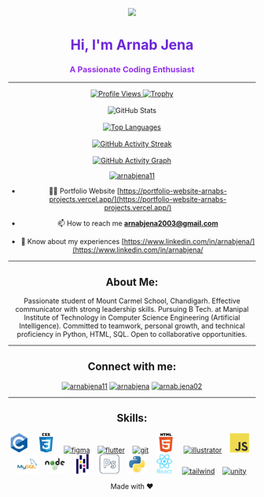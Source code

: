 <!DOCTYPE html>
<html lang="en">
<head>
  <meta charset="UTF-8">
  <link rel="stylesheet" href="https://cdnjs.cloudflare.com/ajax/libs/font-awesome/5.15.4/css/all.min.css">
</head>
<body>
<div align="center">
  <img src="https://media.giphy.com/media/hvRJCLFzcasrR4ia7z/giphy.gif" width="80"> 
  <h1 style="color: #6D28D9;">Hi, I'm Arnab Jena</h1>
  <h3 style="color: #9333EA;">A Passionate Coding Enthusiast</h3>
  <hr>
<div align="center">
  <a href="https://komarev.com/ghpvc/?username=arnabjena007&label=Profile%20Views&color=0e75b6&style=flat-square" target="_blank">
    <img src="https://komarev.com/ghpvc/?username=arnabjena007&label=Profile%20Views&color=0e75b6&style=flat-square" alt="Profile Views">
  </a>
  <a href="https://github.com/arnabjena007" target="_blank">
    <img src="https://github-profile-trophy.vercel.app/?username=arnabjena007&column=7&margin-w=10&margin-h=10&theme=onedark" alt="Trophy" style="background-color: transparent;" />
  </a>
  <br><br>
  <img src="https://github-readme-stats.vercel.app/api?username=arnabjena007&show_icons=true&theme=dark" alt="GitHub Stats">
  <br><br>
  <a href="https://github.com/arnabjena007/github-readme-activity-graph" target="_blank">
    <img src="https://github-readme-stats.vercel.app/api/top-langs/?username=arnabjena007&layout=compact&theme=dark" alt="Top Languages">
  </a>
  <br><br>
  <a href="https://github.com/arnabjena007/github-readme-activity-graph" target="_blank">
    <img src="https://github-readme-streak-stats.herokuapp.com/?user=arnabjena007&theme=dark" alt="GitHub Activity Streak">
  </a>
  <br><br>
  <a href="https://github.com/arnabjena007/github-readme-activity-graph" target="_blank">
    <img src="https://github-readme-activity-graph.vercel.app/graph?username=arnabjena007&theme=dracula" alt="GitHub Activity Graph">
  </a>
</div>

  <p align="center"> <a href="https://twitter.com/arnabjena11" target="blank"><img src="https://img.shields.io/twitter/follow/arnabjena11?logo=twitter&style=for-the-badge" alt="arnabjena11" /></a> </p>

- 👨‍💻 Portfolio Website [https://portfolio-website-arnabs-projects.vercel.app/](https://portfolio-website-arnabs-projects.vercel.app/)

- 📫 How to reach me **arnabjena2003@gmail.com**

- 📄 Know about my experiences [https://www.linkedin.com/in/arnabjena/](https://www.linkedin.com/in/arnabjena/

<hr>

<h2>About Me:</h2>
<p>Passionate student of Mount Carmel School, Chandigarh. Effective communicator with strong leadership skills. Pursuing B Tech. at Manipal Institute of Technology in Computer Science Engineering (Artificial Intelligence). Committed to teamwork, personal growth, and technical proficiency in Python, HTML, SQL. Open to collaborative opportunities.</p>
  
<hr>

<div class="social-icons">
<h2>Connect with me:</h2>
<p align="center">
<a href="https://twitter.com/arnabjena11" target="blank"><img align="center" src="https://raw.githubusercontent.com/rahuldkjain/github-profile-readme-generator/master/src/images/icons/Social/twitter.svg" alt="arnabjena11" height="30" width="40" /></a>
<a href="https://linkedin.com/in/arnabjena" target="blank"><img align="center" src="https://raw.githubusercontent.com/rahuldkjain/github-profile-readme-generator/master/src/images/icons/Social/linked-in-alt.svg" alt="arnabjena" height="30" width="40" /></a>
<a href="https://instagram.com/arnab.jena02" target="blank"><img align="center" src="https://raw.githubusercontent.com/rahuldkjain/github-profile-readme-generator/master/src/images/icons/Social/instagram.svg" alt="arnab.jena02" height="30" width="40" /></a>
</p>
  
<hr>

<h2>Skills:</h2>
<div>
<p align="center">
<a href="https://www.cprogramming.com/" target="_blank" rel="noreferrer"><img src="https://raw.githubusercontent.com/devicons/devicon/master/icons/c/c-original.svg" alt="c" width="40" height="40"/></a>&nbsp;&nbsp;&nbsp;
<a href="https://www.w3schools.com/css/" target="_blank" rel="noreferrer"><img src="https://raw.githubusercontent.com/devicons/devicon/master/icons/css3/css3-original-wordmark.svg" alt="css3" width="40" height="40"/></a>&nbsp;&nbsp;&nbsp;
<a href="https://www.figma.com/" target="_blank" rel="noreferrer"><img src="https://www.vectorlogo.zone/logos/figma/figma-icon.svg" alt="figma" width="40" height="40"/></a>&nbsp;&nbsp;&nbsp;
<a href="https://flutter.dev" target="_blank" rel="noreferrer"><img src="https://www.vectorlogo.zone/logos/flutterio/flutterio-icon.svg" alt="flutter" width="40" height="40"/></a>&nbsp;&nbsp;&nbsp;
<a href="https://git-scm.com/" target="_blank" rel="noreferrer"><img src="https://www.vectorlogo.zone/logos/git-scm/git-scm-icon.svg" alt="git" width="40" height="40"/></a>&nbsp;&nbsp;&nbsp;
<a href="https://www.w3.org/html/" target="_blank" rel="noreferrer"><img src="https://raw.githubusercontent.com/devicons/devicon/master/icons/html5/html5-original-wordmark.svg" alt="html5" width="40" height="40"/></a>&nbsp;&nbsp;&nbsp;
<a href="https://www.adobe.com/in/products/illustrator.html" target="_blank" rel="noreferrer"><img src="https://www.vectorlogo.zone/logos/adobe_illustrator/adobe_illustrator-icon.svg" alt="illustrator" width="40" height="40"/></a>&nbsp;&nbsp;&nbsp;
<a href="https://developer.mozilla.org/en-US/docs/Web/JavaScript" target="_blank" rel="noreferrer"><img src="https://raw.githubusercontent.com/devicons/devicon/master/icons/javascript/javascript-original.svg" alt="javascript" width="40" height="40"/></a>&nbsp;&nbsp;&nbsp;
<a href="https://www.mysql.com/" target="_blank" rel="noreferrer"><img src="https://raw.githubusercontent.com/devicons/devicon/master/icons/mysql/mysql-original-wordmark.svg" alt="mysql" width="40" height="40"/></a>&nbsp;&nbsp;&nbsp;
<a href="https://nodejs.org" target="_blank" rel="noreferrer"><img src="https://raw.githubusercontent.com/devicons/devicon/master/icons/nodejs/nodejs-original-wordmark.svg" alt="nodejs" width="40" height="40"/></a>&nbsp;&nbsp;&nbsp;
<a href="https://pandas.pydata.org/" target="_blank" rel="noreferrer"><img src="https://raw.githubusercontent.com/devicons/devicon/master/icons/pandas/pandas-original.svg" alt="pandas" width="40" height="40"/></a>&nbsp;&nbsp;&nbsp;
<a href="https://www.photoshop.com/en" target="_blank" rel="noreferrer"><img src="https://raw.githubusercontent.com/devicons/devicon/master/icons/photoshop/photoshop-line.svg" alt="photoshop" width="40" height="40"/></a>&nbsp;&nbsp;&nbsp;
<a href="https://www.python.org" target="_blank" rel="noreferrer"><img src="https://raw.githubusercontent.com/devicons/devicon/master/icons/python/python-original.svg" alt="python" width="40" height="40"/></a>&nbsp;&nbsp;&nbsp;
<a href="https://reactjs.org/" target="_blank" rel="noreferrer"><img src="https://raw.githubusercontent.com/devicons/devicon/master/icons/react/react-original-wordmark.svg" alt="react" width="40" height="40"/></a>&nbsp;&nbsp;&nbsp;
<a href="https://tailwindcss.com/" target="_blank" rel="noreferrer"><img src="https://www.vectorlogo.zone/logos/tailwindcss/tailwindcss-icon.svg" alt="tailwind" width="40" height="40"/></a>&nbsp;&nbsp;&nbsp;
<a href="https://unity.com/" target="_blank" rel="noreferrer"><img src="https://www.vectorlogo.zone/logos/unity3d/unity3d-icon.svg" alt="unity" width="40" height="40"/></a>
</p>
</div>

<p align="center">Made with ❤️</p>

</body>
</html>

